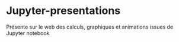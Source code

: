 # Jupyter-presentations
Présente sur le web des calculs, graphiques et animations issues de Jupyter notebook
